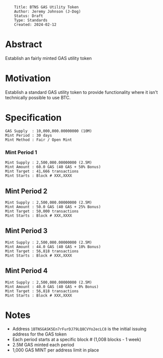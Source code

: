         Title: BTNS GAS Utility Token
        Author: Jeremy Johnson (J-Dog)
        Status: Draft
        Type: Standards
        Created: 2024-02-12

# Abstract
Establish an fairly minted GAS utility token 

# Motivation
Establish a standard GAS utility token to provide functionality where it isn't technically possible to use BTC.

# Specification

```
GAS Supply  : 10,000,000.00000000 (10M)
Mint Period : 30 days
Mint Method : Fair / Open Mint
```

### Mint Period 1
```
Mint Supply : 2,500,000.00000000 (2.5M)
Mint Amount : 60.0 GAS (40 GAS + 50% Bonus)
Mint Target : 41,666 transactions
Mint Starts : Block # XXX,XXXX
```

## Mint Period 2
```
Mint Supply : 2,500,000.00000000 (2.5M)
Mint Amount : 50.0 GAS (40 GAS + 25% Bonus)
Mint Target : 50,000 transactions
Mint Starts : Block # XXX,XXXX
```

## Mint Period 3
```
Mint Supply : 2,500,000.00000000 (2.5M)
Mint Amount : 44.0 GAS (40 GAS + 10% Bonus)
Mint Target : 56,818 transactions
Mint Starts : Block # XXX,XXXX
```

## Mint Period 4
```
Mint Supply : 2,500,000.00000000 (2.5M)
Mint Amount : 40.0 GAS (40 GAS + 0% Bonus)
Mint Target : 56,818 transactions
Mint Starts : Block # XXX,XXXX
```

# Notes
- Address `1BTNSGASK5En7rFurDJ79LQ8CVYo2ecLC8` is the initial issuing address for the GAS token
- Each period starts at a specific block # (1,008 blocks - 1 week)
- 2.5M GAS minted each period
- 1,000 GAS MINT per address limit in place
